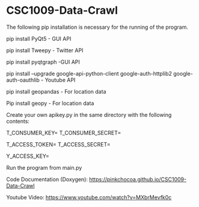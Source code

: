 # CSC1009-Data-Crawl
The following pip installation is necessary for the running of the program.

pip install PyQt5 - GUI API

pip install Tweepy - Twitter API

pip install pyqtgraph -GUI API

pip install –upgrade google-api-python-client google-auth-httplib2 google-auth-oauthlib - Youtube API

pip install geopandas - For location data

Pip install geopy - For location data

Create your own apikey.py in the same directory with the following contents:

T_CONSUMER_KEY=<your twitter consumer key>
T_CONSUMER_SECRET=<your twitter consumer secret>

T_ACCESS_TOKEN=<your twitter access token>
T_ACCESS_SECRET=<your twitter access secret>

Y_ACCESS_KEY=<your youtube access key>

Run the program from main.py

Code Documentation (Doxygen): https://pinkchocoa.github.io/CSC1009-Data-Crawl

Youtube Video: https://www.youtube.com/watch?v=MXbrMevfk0c
